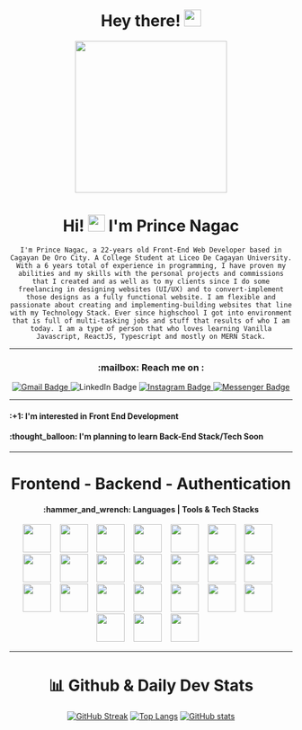 <h1 align="center">
   Hey there! <img src="https://media.giphy.com/media/hvRJCLFzcasrR4ia7z/giphy.gif" width="30px"/>
</h1>


<div id="header" align="center">
  <img src="https://camo.githubusercontent.com/cae12fddd9d6982901d82580bdf321d81fb299141098ca1c2d4891870827bf17/68747470733a2f2f6d69726f2e6d656469756d2e636f6d2f6d61782f313336302f302a37513379765349765f7430696f4a2d5a2e676966" width="270"/>
</div>
<div align = "center"> 
<h1>
 Hi! <img src="https://media.giphy.com/media/hvRJCLFzcasrR4ia7z/giphy.gif" width="30px"/> I'm Prince Nagac  
</h1>
 
 `I'm Prince Nagac, a 22-years old Front-End Web Developer based in Cagayan De Oro City. A College Student at Liceo De Cagayan University. With a 6 years total of experience in programming, I have proven my abilities and my skills with the personal projects and commissions that I created and as well as to my clients since I do some freelancing in designing websites (UI/UX) and to convert-implement those designs as a fully functional website. I am flexible and passionate about creating and implementing-building websites that line with my Technology Stack. Ever since highschool I got into environment that is full of multi-tasking jobs and stuff that results of who I am today. I am a type of person that who loves learning Vanilla Javascript, ReactJS, Typescript and mostly on MERN Stack.`
</div>


  ***
 
 <h3 align = "center" > :mailbox: Reach me on :</h5>
 <div id="badges" align="center">
   <a target="_blank" href="mailto:princenagac12@gmail.com">
  <img src="https://img.shields.io/badge/Gmail-red?style=for-the-badge&logo=gmail&logoColor=white" alt="Gmail Badge"/>
   </a>
  
  <img src="https://img.shields.io/badge/LinkedIn-blue?style=for-the-badge&logo=linkedin&logoColor=white" alt="LinkedIn Badge"/>
   
  <a target = "_blank" href ="https://www.instagram.com/pandaaa4021/" >
  <img src="https://img.shields.io/badge/Instagram-d62976?style=for-the-badge&logo=instagram&logoColor=white" alt="Instagram Badge"/>
   </a>
  <a target = "_blank " href ="http://www.m.me/Kijirooo01/" > 
  <img src="https://img.shields.io/badge/Messenger-blue?style=for-the-badge&logo=messenger&logoColor=white" alt="Messenger Badge"/>
  </a>  
</div>
<div align = "center">
<img src="https://komarev.com/ghpvc/?username=prince0010&style=flat-square&color=blue" alt=""/>
 </div>


 ***
 
 <h4 align = "left">
:+1: I'm interested in Front End Development  
 </h4>
  <h4 align = "left" >
   :thought_balloon: I'm planning to learn Back-End Stack/Tech Soon  
  </h4>

   
***

<!-- FRONT-END DEVELOPMENT | API | AUTHENTICATION | HOSTING  -->
<h1 align = "center"> Frontend - Backend - Authentication </h1>
<h4 align ="center">  :hammer_and_wrench: Languages | Tools & Tech Stacks </h4>

<!-- DevICONS -->
<div align = "center"> 

<img src="https://cdn.jsdelivr.net/gh/devicons/devicon/icons/html5/html5-original.svg" height = "50"/>&nbsp;&nbsp;&nbsp;
<img src="https://cdn.jsdelivr.net/gh/devicons/devicon/icons/css3/css3-original.svg" height = "50"/>&nbsp;&nbsp;&nbsp;
<img src="https://cdn.jsdelivr.net/gh/devicons/devicon/icons/javascript/javascript-original.svg" height = "50"/>&nbsp;&nbsp;&nbsp;
<img src="https://cdn.jsdelivr.net/gh/devicons/devicon/icons/react/react-original.svg" height = "50"/>&nbsp;&nbsp;&nbsp;
<img src="https://cdn.jsdelivr.net/gh/devicons/devicon/icons/typescript/typescript-original.svg" height = "50"/>&nbsp;&nbsp;&nbsp;
<img src="https://cdn.jsdelivr.net/gh/devicons/devicon/icons/express/express-original.svg" height = "50"/>&nbsp;&nbsp;&nbsp;
<img src="https://cdn.jsdelivr.net/gh/devicons/devicon/icons/jquery/jquery-original.svg" height = "50"/>&nbsp;&nbsp;&nbsp;
<img src="https://cdn.jsdelivr.net/gh/devicons/devicon/icons/npm/npm-original-wordmark.svg" height = "50"/>&nbsp;&nbsp;&nbsp;
<img src="https://cdn.jsdelivr.net/gh/devicons/devicon/icons/appwrite/appwrite-original.svg" height = "50"/>&nbsp;&nbsp;&nbsp;
<img src="https://cdn.jsdelivr.net/gh/devicons/devicon/icons/visualstudio/visualstudio-plain.svg" height = "50"/>&nbsp;&nbsp;&nbsp;
<img src="https://cdn.jsdelivr.net/gh/devicons/devicon/icons/php/php-original.svg" height = "50"/>&nbsp;&nbsp;&nbsp;
<img src="https://cdn.jsdelivr.net/gh/devicons/devicon/icons/nodejs/nodejs-original.svg" height = "50"/>&nbsp;&nbsp;&nbsp;
<img src="https://cdn.jsdelivr.net/gh/devicons/devicon/icons/mongodb/mongodb-original.svg" height = "50"/>&nbsp;&nbsp;&nbsp;
<img src="https://cdn.jsdelivr.net/gh/devicons/devicon/icons/java/java-original.svg" height = "50"/>&nbsp;&nbsp;&nbsp;
<img src="https://cdn.jsdelivr.net/gh/devicons/devicon/icons/python/python-original.svg" height = "50"/>&nbsp;&nbsp;&nbsp;
<img src="https://cdn.jsdelivr.net/gh/devicons/devicon/icons/mysql/mysql-original.svg" height = "50"/>&nbsp;&nbsp;&nbsp;
<img src="https://cdn.jsdelivr.net/gh/devicons/devicon/icons/materialui/materialui-original.svg" height = "50"/>&nbsp;&nbsp;&nbsp;
<img src="https://cdn.jsdelivr.net/gh/devicons/devicon/icons/flutter/flutter-original.svg" height = "50"/>&nbsp;&nbsp;&nbsp;
<img src="https://cdn.jsdelivr.net/gh/devicons/devicon/icons/sqlite/sqlite-original.svg"  height = "50"/>&nbsp;&nbsp;&nbsp;
<img src="https://cdn.jsdelivr.net/gh/devicons/devicon/icons/firebase/firebase-plain.svg" height = "50"/>&nbsp;&nbsp;&nbsp;
<img src="https://cdn.jsdelivr.net/gh/devicons/devicon/icons/dart/dart-original.svg" height = "50"/>&nbsp;&nbsp;&nbsp;
<img src="https://cdn.jsdelivr.net/gh/devicons/devicon/icons/blender/blender-original.svg" height = "50"/>&nbsp;&nbsp;&nbsp;
<img src="https://cdn.jsdelivr.net/gh/devicons/devicon/icons/figma/figma-original.svg"  height = "50"/>&nbsp;&nbsp;&nbsp;
<img src="https://cdn.jsdelivr.net/gh/devicons/devicon/icons/xd/xd-plain.svg" height = "50"/>&nbsp;&nbsp;&nbsp;
          
***

<!--Github Stats -->


  # 📊 Github & Daily Dev Stats
[![GitHub Streak](https://streak-stats.demolab.com?user=prince0010&theme=tokyonight-duo&card_width=380)](https://git.io/streak-stats)  [![Top Langs](https://github-readme-stats-sigma-five.vercel.app/api/top-langs/?username=prince0010&theme=radical&layout=donut)](https://github.com/prince0010/github-readme-stats) [![GitHub stats](https://github-readme-stats.vercel.app/api?username=prince0010&theme=radical)](https://github.com/prince0010/github-readme-stats)  
</div>


